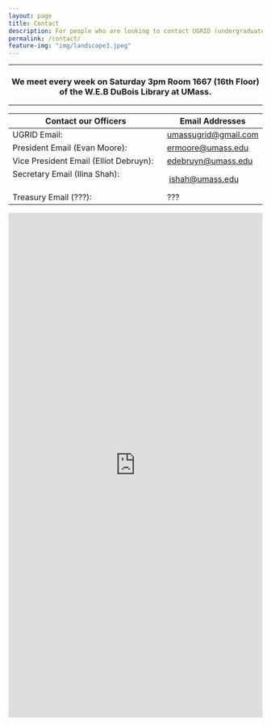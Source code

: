 ```yaml
---
layout: page
title: Contact
description: For people who are looking to contact UGRID (undergraduate researchers interested in data) located at UMass. Feel free to email umassugrid@gmail.com or any of its officers. 
permalink: /contact/
feature-img: "img/landscape3.jpeg"
---
```


-----

<center><h3>We meet every week on Saturday 3pm Room 1667 (16th Floor) of the W.E.B DuBois Library at UMass.</h3></center>

-----

Contact our Officers                                        | Email Addresses
----------------------------------------------------------- | -----------------------------------------------------------
UGRID Email:                                                |  <umassugrid@gmail.com>
President Email (Evan Moore):                               |  <ermoore@umass.edu>
Vice President Email (Elliot Debruyn):                      |  <edebruyn@umass.edu>
Secretary Email (Ilina Shah):                               |  <ishah@umass.edu>
Treasury Email (???):                                       |  ???

<iframe src="https://docs.google.com/forms/d/e/1FAIpQLSesUvgBN3yv7W5qPWy4w7wnOP9wck9LjZwkp4KoH09ynElqvQ/viewform?embedded=true" width="100%" height="1000" frameborder="0" marginheight="0" marginwidth="0">Loading...</iframe>
